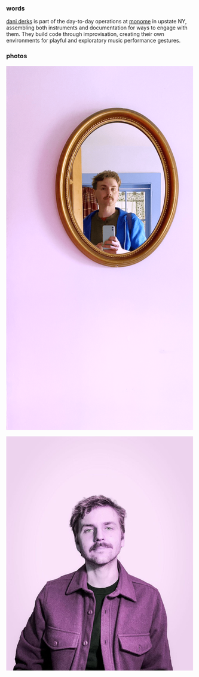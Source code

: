 ### words

[dani derks](https://dndrks.com) is part of the day-to-day operations at [monome](https://monome.org) in upstate NY, assembling both instruments and documentation for ways to engage with them. They build code through improvisation, creating their own environments for playful and exploratory music performance gestures.


### photos

<a href="/images/hq/dndrks.png" target="_blank"><img src="/images/dndrks.png" alt="dani derks photo 1" width="500"/></a>

<a href="/images/dndrks-purple.jpeg" target="_blank"><img src="/images/dndrks-purple.jpeg" alt="dani derks photo 2" width="500"/></a>